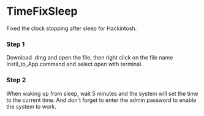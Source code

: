 # TimeFixSleep
Fixed the clock stopping after sleep for Hackintosh.

### Step 1

Download .dmg and open the file, then right click on the file name Instll_to_App.command and select open with terminal.

### Step 2

When waking up from sleep, wait 5 minutes and the system will set the time to the current time. And don't forget to enter the admin password to enable the system to work.
